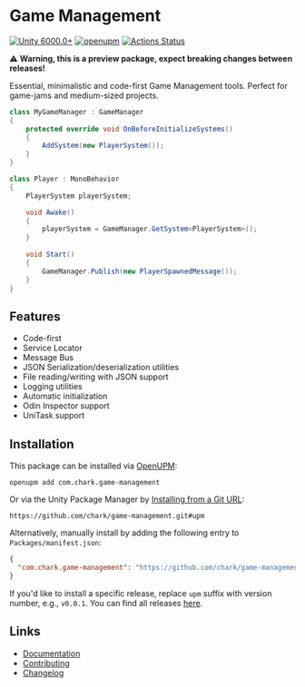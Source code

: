 # Game Management

[![Unity 6000.0+](https://img.shields.io/badge/unity-6000.0%2B-blue.svg)](https://unity3d.com/get-unity/download)
[![openupm](https://img.shields.io/npm/v/com.chark.game-management?label=openupm&registry_uri=https://package.openupm.com)](https://openupm.com/packages/com.chark.game-management/)
[![Actions Status](https://github.com/chark/game-management/workflows/CI/badge.svg)](https://github.com/chark/game-management/actions)

:warning: **Warning, this is a preview package, expect breaking changes between releases!**

Essential, minimalistic and code-first Game Management tools. Perfect for game-jams and medium-sized projects.

```csharp
class MyGameManager : GameManager
{
    protected override void OnBeforeInitializeSystems()
    {
        AddSystem(new PlayerSystem());
    }
}

class Player : MonoBehavior
{
    PlayerSystem playerSystem;

    void Awake() 
    {
        playerSystem = GameManager.GetSystem<PlayerSystem>();
    }
    
    void Start()
    {
        GameManager.Publish(new PlayerSpawnedMessage());
    }
}
```

## Features

- Code-first
- Service Locator
- Message Bus
- JSON Serialization/deserialization utilities
- File reading/writing with JSON support
- Logging utilities
- Automatic initialization
- Odin Inspector support
- UniTask support

## Installation

This package can be installed via [OpenUPM](https://openupm.com/packages/com.chark.game-management):
```text
openupm add com.chark.game-management
```

Or via the Unity Package Manager by [Installing from a Git URL](https://docs.unity3d.com/Manual/upm-ui-giturl.html):

```text
https://github.com/chark/game-management.git#upm
```

Alternatively, manually install by adding the following entry to `Packages/manifest.json`:
```json
{
  "com.chark.game-management": "https://github.com/chark/game-management.git#upm"
}
```

If you'd like to install a specific release, replace `upm` suffix with version number, e.g., `v0.0.1`. You can find all releases [here](https://github.com/chark/game-management/releases).

## Links

- [Documentation](../Packages/com.chark.game-management/Documentation~/README.md)
- [Contributing](CONTRIBUTING.md)
- [Changelog](../Packages/com.chark.game-management/CHANGELOG.md)
